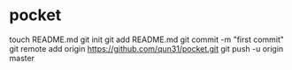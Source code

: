 pocket
======
touch README.md
git init
git add README.md
git commit -m "first commit"
git remote add origin https://github.com/qun31/pocket.git
git push -u origin master
